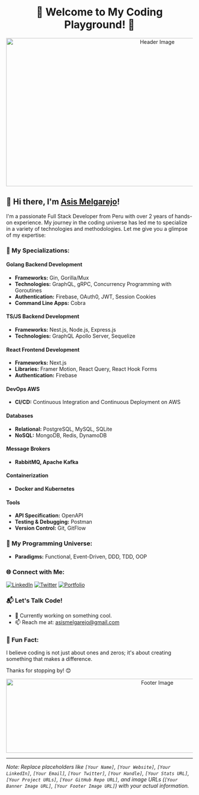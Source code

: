 # <div align="center">🚀 Welcome to My Coding Playground! 🚀</div>

<div align="center">
  <img src="https://github.com/your-username/your-repo/raw/main/assets/banner.gif" alt="Header Image" width="800" height="400">
</div>

## 👋 Hi there, I'm [Asis Melgarejo](https://asis-portfolio-landing.vercel.app/)!

I'm a passionate Full Stack Developer from Peru with over 2 years of hands-on experience. My journey in the coding universe has led me to specialize in a variety of technologies and methodologies. Let me give you a glimpse of my expertise:

### 🚀 My Specializations:

#### Golang Backend Development
- **Frameworks:** Gin, Gorilla/Mux
- **Technologies:** GraphQL, gRPC, Concurrency Programming with Goroutines
- **Authentication:** Firebase, OAuth0, JWT, Session Cookies
- **Command Line Apps:** Cobra

#### TS/JS Backend Development
- **Frameworks:** Nest.js, Node.js, Express.js
- **Technologies:** GraphQL Apollo Server, Sequelize

#### React Frontend Development
- **Frameworks:** Next.js
- **Libraries:** Framer Motion, React Query, React Hook Forms
- **Authentication:** Firebase

#### DevOps AWS
- **CI/CD:** Continuous Integration and Continuous Deployment on AWS

#### Databases
- **Relational:** PostgreSQL, MySQL, SQLite
- **NoSQL:** MongoDB, Redis, DynamoDB

#### Message Brokers
- **RabbitMQ, Apache Kafka**

#### Containerization
- **Docker and Kubernetes**

#### Tools
- **API Specification:** OpenAPI
- **Testing & Debugging:** Postman
- **Version Control:** Git, GitFlow

### 🌟 My Programming Universe:

- **Paradigms:** Functional, Event-Driven, DDD, TDD, OOP

### 🌐 Connect with Me:

[![LinkedIn](https://img.shields.io/badge/LinkedIn-asismelgarejo-blue)](https://www.linkedin.com/in/asismelgarejo/)
[![Twitter](https://img.shields.io/badge/X-asismelgarejo-lightblue)](https://twitter.com/asismelgarejo)
[![Portfolio](https://img.shields.io/badge/Portfolio-asismelgarejo-green)](https://asis-portfolio-landing.vercel.app/)

### 📬 Let's Talk Code!

- 💼 Currently working on something cool.
- 📫 Reach me at: [asismelgarejo@gmail.com](asismelgarejo.com@gmail.com)

### 🌟 Fun Fact:

I believe coding is not just about ones and zeros; it's about creating something that makes a difference.

Thanks for stopping by! 😊

<div align="center">
  <img src="https://github.com/your-username/your-repo/raw/main/assets/footer.gif" alt="Footer Image" width="800" height="200">
</div>

---

*Note: Replace placeholders like `[Your Name]`, `[Your Website]`, `[Your LinkedIn]`, `[Your Email]`, `[Your Twitter]`, `[Your Handle]`, `[Your Stats URL]`, `[Your Project URLs]`, `[Your GitHub Repo URL]`, and image URLs (`[Your Banner Image URL]`, `[Your Footer Image URL]`) with your actual information.*
